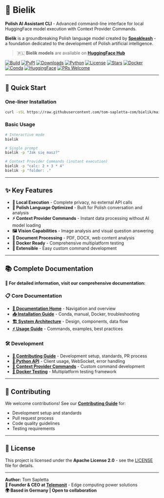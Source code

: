 # 🦅 Bielik

**Polish AI Assistant CLI** - Advanced command-line interface for local HuggingFace model execution with Context Provider Commands.

**Bielik** is a groundbreaking Polish language model created by **[Speakleash](https://speakleash.org/)** - a foundation dedicated to the development of Polish artificial intelligence.

> 🇵🇱 **Bielik models** are available on **[HuggingFace Hub](https://huggingface.co/speakleash)**

[![Build](https://img.shields.io/github/actions/workflow/status/tom-sapletta-com/bielik/python-app.yml?branch=main)](https://github.com/tom-sapletta-com/bielik/actions)
[![PyPI](https://img.shields.io/pypi/v/bielik.svg)](https://pypi.org/project/bielik/)
[![Downloads](https://img.shields.io/pypi/dm/bielik)](https://pypi.org/project/bielik/)
[![Python](https://img.shields.io/pypi/pyversions/bielik.svg)](https://www.python.org/)
[![License](https://img.shields.io/badge/license-Apache%202.0-blue.svg)](LICENSE)
[![Stars](https://img.shields.io/github/stars/tom-sapletta-com/bielik?style=social)](https://github.com/tom-sapletta-com/bielik)
[![Docker](https://img.shields.io/badge/Docker-Ready-blue?logo=docker)](docs/DOCKER.md)
[![Conda](https://img.shields.io/badge/Conda%20Env-ready-green?logo=anaconda)](docs/INSTALLATION.md)
[![HuggingFace](https://img.shields.io/badge/HuggingFace-SpeakLeash-orange?logo=huggingface)](https://huggingface.co/speakleash)
[![PRs Welcome](https://img.shields.io/badge/PRs-welcome-brightgreen.svg)](docs/CONTRIBUTING.md)

---

## 🚀 **Quick Start**

### **One-liner Installation**
```bash
curl -sSL https://raw.githubusercontent.com/tom-sapletta-com/bielik/main/quick-install.sh | bash
```

### **Basic Usage**
```bash
# Interactive mode
bielik

# Single prompt
bielik -p "Jak się masz?"

# Context Provider Commands (instant execution)
bielik -p "calc: 2 + 3 * 4"
bielik -p "folder: ."
```

---

## ✨ **Key Features**

- **🎯 Local Execution** - Complete privacy, no external API calls  
- **💬 Polish Language Optimized** - Built for Polish conversation and analysis
- **⚡ Context Provider Commands** - Instant data processing without AI model loading
- **🖼️ Vision Capabilities** - Image analysis and visual question answering
- **📁 Document Processing** - PDF, DOCX, web content analysis
- **🐳 Docker Ready** - Comprehensive multiplatform testing
- **🔧 Extensible** - Easy custom command development

---

## 📚 **Complete Documentation**

**📖 For detailed information, visit our comprehensive documentation:**

### **📋 Core Documentation**
- **[📖 Documentation Home](docs/README.md)** - Navigation and overview
- **[📥 Installation Guide](docs/INSTALLATION.md)** - Conda, manual, Docker, troubleshooting
- **[🏗️ System Architecture](docs/ARCHITECTURE.md)** - Design, components, data flow
- **[⚡ Usage Guide](docs/USAGE.md)** - Commands, examples, best practices

### **🛠️ Development**  
- **[🤝 Contributing Guide](docs/CONTRIBUTING.md)** - Development setup, standards, PR process
- **[🔌 Python API](docs/API.md)** - Client usage, WebSocket, error handling
- **[🎯 Context Provider Commands](docs/CONTEXT_PROVIDERS.md)** - Custom command development
- **[🐳 Docker Testing](docs/DOCKER.md)** - Multiplatform testing framework

---

## 🤝 **Contributing**

We welcome contributions! See our **[Contributing Guide](docs/CONTRIBUTING.md)** for:
- Development setup and standards
- Pull request process  
- Code quality guidelines
- Testing requirements

---

## 📄 **License**

This project is licensed under the **Apache License 2.0** - see the [LICENSE](LICENSE) file for details.

---

**Author:** Tom Sapletta  
**🏢 Founder & CEO at [Telemonit](https://www.telemonit.com)** - Edge computing power solutions  
**🌍 Based in Germany | Open to collaboration**




  
